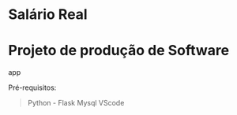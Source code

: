 # Salário Real
# Projeto de produção de Software
app

Pré-requisitos:

> Python - Flask
> Mysql
> VScode

